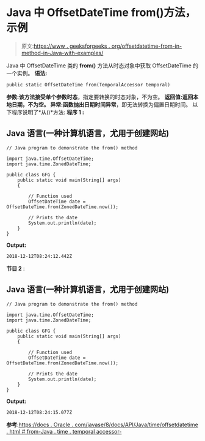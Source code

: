 # Java 中 OffsetDateTime from()方法，示例

> 原文:[https://www . geeksforgeeks . org/offsetdatetime-from-in-method-in-Java-with-examples/](https://www.geeksforgeeks.org/offsetdatetime-from-method-in-java-with-examples/)

Java 中 OffsetDateTime 类的 **from()** 方法从时态对象中获取 OffsetDateTime 的一个实例。
**语法:**

```
public static OffsetDateTime from(TemporalAccessor temporal)
```

**参数:**该方法接受单个参数**时态**，指定要转换的时态对象，不为空。
**返回值:**返回本地日期，不为空。
**异常**:函数抛出**日期时间异常**，即无法转换为偏置日期时间。
以下程序说明了*从()*方法:
**程序 1 :**

## Java 语言(一种计算机语言，尤用于创建网站)

```
// Java program to demonstrate the from() method

import java.time.OffsetDateTime;
import java.time.ZonedDateTime;

public class GFG {
    public static void main(String[] args)
    {

        // Function used
        OffsetDateTime date = OffsetDateTime.from(ZonedDateTime.now());

        // Prints the date
        System.out.println(date);
    }
}
```

**Output:** 

```
2018-12-12T08:24:12.442Z
```

**节目 2** :

## Java 语言(一种计算机语言，尤用于创建网站)

```
// Java program to demonstrate the from() method

import java.time.OffsetDateTime;
import java.time.ZonedDateTime;

public class GFG {
    public static void main(String[] args)
    {

        // Function used
        OffsetDateTime date = OffsetDateTime.from(ZonedDateTime.now());

        // Prints the date
        System.out.println(date);
    }
}
```

**Output:** 

```
2018-12-12T08:24:15.077Z
```

**参考**:[https://docs . Oracle . com/javase/8/docs/API/Java/time/offsetdatetime . html # from-Java . time . temporal accessor-](https://docs.oracle.com/javase/8/docs/api/java/time/OffsetDateTime.html#from-java.time.temporal.TemporalAccessor-)